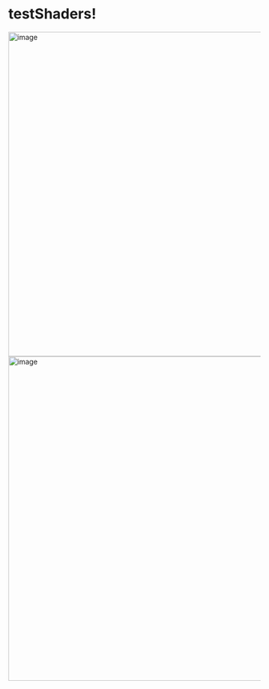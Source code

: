 # testShaders!

<img width="648" alt="image" src="https://user-images.githubusercontent.com/7868565/189485356-b8d5e2bb-86ea-45fc-994a-ce432857cebe.png">
<img width="648" alt="image" src="https://user-images.githubusercontent.com/7868565/189535107-6822fe94-5670-44aa-be89-4a00e084cbcf.png">
